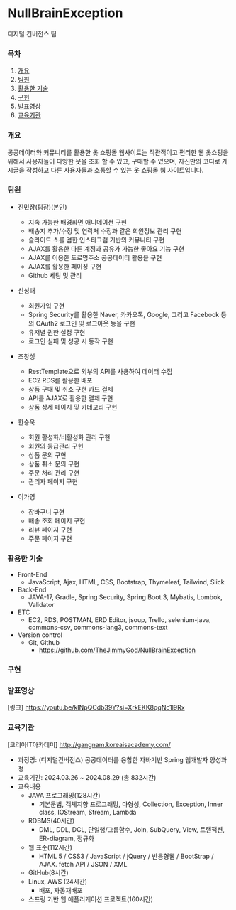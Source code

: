 # NullBrainException
디지털 컨버전스 팀

### 목차
1. [개요](https://github.com/TheJimmyGod/NullBrainException?tab=readme-ov-file#%EA%B0%9C%EC%9A%94)
2. [팀원](https://github.com/TheJimmyGod/NullBrainException?tab=readme-ov-file#%ED%8C%80%EC%9B%90)
3. [활용한 기술](https://github.com/TheJimmyGod/NullBrainException?tab=readme-ov-file#%ED%99%9C%EC%9A%A9%ED%95%9C-%EA%B8%B0%EC%88%A0)
4. [구현](https://github.com/TheJimmyGod/NullBrainException?tab=readme-ov-file#%EA%B5%AC%ED%98%84)
5. [발표영상](https://github.com/TheJimmyGod/NullBrainException?tab=readme-ov-file#%EB%B0%9C%ED%91%9C%EC%98%81%EC%83%81)
6. [교육기관](https://github.com/TheJimmyGod/NullBrainException?tab=readme-ov-file#%EA%B5%90%EC%9C%A1%EA%B8%B0%EA%B4%80)

### 개요
공공데이터와 커뮤니티를 활용한 옷 쇼핑몰 웹사이트는 직관적이고 편리한 웹 옷쇼핑을 위해서 사용자들이 다양한 옷을 조회 할 수 있고, 구매할 수 있으며, 자신만의 코디로 게시글을 작성하고 다른 사용자들과 소통할 수 있는 옷 쇼핑몰 웹 사이트입니다.

### 팀원
- 진민장(팀장)(본인)
  - 지속 가능한 배경화면 애니메이션 구현
  - 배송지 추가/수정 및 연락처 수정과 같은 회원정보 관리 구현
  - 슬라이드 쇼를 겸한 인스타그램 기반의 커뮤니티 구현
  - AJAX를 활용한 다른 계정과 공유가 가능한 좋아요 기능 구현
  - AJAX를 이용한 도로명주소 공공데이터 활용을 구현
  - AJAX를 활용한 페이징 구현 
  - Github 세팅 및 관리
    
- 신성태
  - 회원가입 구현
  - Spring Security를 활용한 Naver, 카카오톡, Google, 그리고 Facebook 등의 OAuth2 로그인 및 로그아웃 등을 구현 
  - 유저별 권한 설정 구현
  - 로그인 실패 및 성공 시 동작 구현
    
- 조창성
  - RestTemplate으로 외부의 API를 사용하여 데이터 수집
  - EC2 RDS를 활용한 배포
  - 상품 구매 및 취소 구현 카드 결제
  - API를 AJAX로 활용한 결제 구현
  - 상품 상세 페이지 및 카테고리 구현
    
- 한승욱
  - 회원 활성화/비활성화 관리 구현
  - 회원의 등급관리 구현
  - 상품 문의 구현
  - 상품 취소 문의 구현
  - 주문 처리 관리 구현
  - 관리자 페이지 구현
    
- 이가영
  - 장바구니 구현
  - 배송 조회 페이지 구현
  - 리뷰 페이지 구현
  - 주문 페이지 구현

### 활용한 기술
- Front-End
  - JavaScript, Ajax, HTML, CSS, Bootstrap, Thymeleaf, Tailwind, Slick
- Back-End
  - JAVA-17, Gradle, Spring Security, Spring Boot 3, Mybatis, Lombok, Validator
- ETC
  - EC2, RDS, POSTMAN, ERD Editor, jsoup, Trello, selenium-java, commons-csv, commons-lang3, commons-text
- Version control
  - Git, Github
    - https://github.com/TheJimmyGod/NullBrainException
      
### 구현

### 발표영상
[링크] https://youtu.be/kINpQCdb39Y?si=XrkEKK8qqNc1l9Rx

### 교육기관
[코리아IT아카데미] http://gangnam.koreaisacademy.com/
- 과정명: (디지털컨버전스) 공공데이터를 융합한 자바기반 Spring 웹개발자 양성과정
- 교육기간: 2024.03.26 ~ 2024.08.29 (총 832시간)
- 교육내용
  - JAVA 프로그래밍(128시간)
    - 기본문법, 객체지향 프로그래밍, 다형성, Collection, Exception, Inner class, IOStream, Stream, Lambda
  - RDBMS(40시간)
    - DML, DDL, DCL, 단일행/그룹함수, Join, SubQuery, View, 트랜잭션, ER-diagram, 정규화
  - 웹 표준(112시간)
    -  HTML 5 / CSS3 / JavaScript / jQuery / 반응형웹 / BootStrap / AJAX. fetch API / JSON / XML
  - GitHub(8시간)
  - Linux, AWS (24시간)
    - 배포, 자동재배포
  - 스프링 기반 웹 애플리케이션 프로젝트(160시간)
